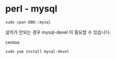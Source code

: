 # perl - mysql

```
sudo cpan DBD::mysql
```

설치가 안되는 경우 mysql-devel 이 필요할 수 있습니다.

centos
```
sudo yum install mysql-devel
```
